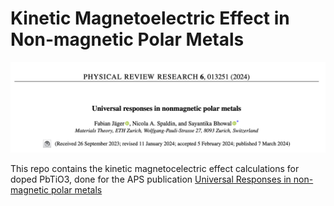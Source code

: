 # Kinetic Magnetoelectric Effect in Non-magnetic Polar Metals

![cover](cover.png)

This repo contains the kinetic magnetocelectric effect calculations for doped PbTiO3,  done for the APS publication [Universal Responses in non-magnetic polar metals](https://journals.aps.org/prresearch/abstract/10.1103/PhysRevResearch.6.013251)

